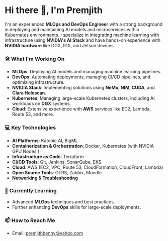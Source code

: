 # Hi there 👋, I'm Premjith

I'm an experienced **MLOps and DevOps Engineer** with a strong background in deploying and maintaining AI models and microservices within Kubernetes environments. I specialize in integrating machine learning with infrastructure using **NVIDIA's AI Stack** and have hands-on experience with **NVIDIA hardware** like DGX, IGX, and Jetson devices.

### 🛠 What I'm Working On
- **MLOps**: Deploying AI models and managing machine learning pipelines.
- **DevOps**: Automating deployments, managing CI/CD pipelines, and optimizing infrastructure.
- **NVIDIA Stack**: Implementing solutions using **NeMo, NIM, CUDA**, and **Clara Holoscan**.
- **Kubernetes**: Managing large-scale Kubernetes clusters, including AI workloads on **DGX** systems.
- **Cloud**: Extensive experience with **AWS** services like EC2, Lambda, Route 53, and more.

### 💻 Key Technologies
- **AI Platforms**: Katonic AI, BigML
- **Containerization & Orchestration**: Docker, Kubernetes (with NVIDIA GPU Nodes )
- **Infrastructure as Code**: Terraform
- **CI/CD Tools**: Git, Jenkins, SonarQube, EKS
- **Cloud**: AWS (EC2, VPC, Route 53, CloudFormation, CloudFront, Lambda)
- **Open Source Tools**: OTRS, Zabbix, Moodle
- **Networking & Troubleshooting**

### 🌱 Currently Learning
- Advanced **MLOps** techniques and best practices.
- Further enhancing **DevOps** skills for large-scale deployments.

### 📫 How to Reach Me
- Email: premjithbenny@yahoo.com


